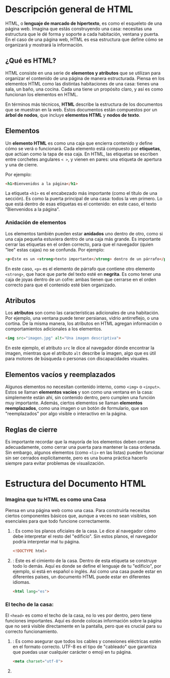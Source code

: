 # Descripción general de HTML

HTML, o **lenguaje de marcado de hipertexto**, es como el esqueleto de una página web. Imagina que estás construyendo una casa: necesitas una estructura que le dé forma y soporte a cada habitación, ventana y puerta. En el caso de una página web, HTML es esa estructura que define cómo se organizará y mostrará la información.

## ¿Qué es HTML?

HTML consiste en una serie de **elementos y atributos** que se utilizan para organizar el contenido de una página de manera estructurada. Piensa en los elementos HTML como las distintas habitaciones de una casa: tienes una sala, un baño, una cocina. Cada una tiene un propósito claro, y así es como funcionan los elementos en HTML.

En términos más técnicos, **HTML** describe la estructura de los documentos que se muestran en la web. Estos documentos están compuestos por un **árbol de nodos**, que incluye **elementos HTML** y **nodos de texto**.

## Elementos

Un **elemento HTML** es como una caja que encierra contenido y define cómo se verá o funcionará. Cada elemento está compuesto por **etiquetas**, que actúan como la tapa de esa caja. En HTML, las etiquetas se escriben entre corchetes angulares `< >`, y vienen en pares: una etiqueta de apertura y una de cierre. 

Por ejemplo:
```html
<h1>Bienvenidos a la página</h1>
```

La etiqueta `<h1>` es el encabezado más importante (como el título de una sección). Es como la puerta principal de una casa: todos la ven primero. Lo que está dentro de esas etiquetas es el contenido: en este caso, el texto "Bienvenidos a la página".

### Anidación de elementos

Los elementos también pueden estar **anidados** uno dentro de otro, como si una caja pequeña estuviera dentro de una caja más grande. Es importante cerrar las etiquetas en el orden correcto, para que el navegador (quien "lee" estas cajas) no se confunda. Por ejemplo:

```html
<p>Este es un <strong>texto importante</strong> dentro de un párrafo</p>
```

En este caso, `<p>` es el elemento de párrafo que contiene otro elemento `<strong>`, que hace que parte del texto esté en **negrita**. Es como tener una caja de joyas dentro de un cofre: ambas tienen que cerrarse en el orden correcto para que el contenido esté bien organizado.

## Atributos

Los **atributos** son como las características adicionales de una habitación. Por ejemplo, una ventana puede tener persianas, vidrio antirreflejo, o una cortina. De la misma manera, los atributos en HTML agregan información o comportamientos adicionales a los elementos.

```html
<img src="imagen.jpg" alt="Una imagen descriptiva">
```

En este ejemplo, el atributo `src` le dice al navegador dónde encontrar la imagen, mientras que el atributo `alt` describe la imagen, algo que es útil para motores de búsqueda o personas con discapacidades visuales.

## Elementos vacíos y reemplazados

Algunos elementos no necesitan contenido interno, como `<img>` o `<input>`. Estos se llaman **elementos vacíos** y son como una ventana en la casa: simplemente están ahí, sin contenido dentro, pero cumplen una función muy importante. Además, ciertos elementos se llaman **elementos reemplazados**, como una imagen o un botón de formulario, que son "reemplazados" por algo visible o interactivo en la página.

## Reglas de cierre

Es importante recordar que la mayoría de los elementos deben cerrarse adecuadamente, como cerrar una puerta para mantener la casa ordenada. Sin embargo, algunos elementos (como `<li>` en las listas) pueden funcionar sin ser cerrados explícitamente, pero es una buena práctica hacerlo siempre para evitar problemas de visualización.

# Estructura del Documento HTML

### Imagina que tu HTML es como una Casa

Piensa en una página web como una casa. Para construirla necesitas ciertos componentes básicos que, aunque a veces no sean visibles, son esenciales para que todo funcione correctamente.

1. **<!DOCTYPE html>**: Es como los planos oficiales de la casa. Le dice al navegador cómo debe interpretar el resto del "edificio". Sin estos planos, el navegador podría interpretar mal tu página.
   
   ```html
   <!DOCTYPE html>
   ```

2. **<html>**: Este es el cimiento de la casa. Dentro de esta etiqueta se construye todo lo demás. Aquí es donde se define el lenguaje de tu "edificio", por ejemplo, si está en español o inglés. Así como una casa puede estar en diferentes países, un documento HTML puede estar en diferentes idiomas.

   ```html
   <html lang="es">
   ```

### El techo de la casa: <head>

El `<head>` es como el techo de la casa, no lo ves por dentro, pero tiene funciones importantes. Aquí es donde colocas información sobre la página que no será visible directamente en la pantalla, pero que es crucial para su correcto funcionamiento.

1. **<meta charset="utf-8">**: Es como asegurar que todos los cables y conexiones eléctricas estén en el formato correcto. UTF-8 es el tipo de "cableado" que garantiza que puedas usar cualquier carácter o emoji en tu página.

   ```html
   <meta charset="utf-8">
   ```

2. **<title>**: Este es el nombre de la casa que aparece en la pestaña del navegador, como el cartel de bienvenida en la entrada.

   ```html
   <title>Mi Sitio Web</title>
   ```

3. **<meta name="viewport" content="width=device-width, initial-scale=1">**: Imagina que tienes una casa que puede cambiar de tamaño dependiendo del visitante (dispositivo). Esta etiqueta asegura que tu casa se ajuste correctamente ya sea que la visite alguien en un celular o en una computadora.

   ```html
   <meta name="viewport" content="width=device-width, initial-scale=1">
   ```

### El cuerpo de la casa: <body>

El `<body>` es todo lo que los visitantes ven cuando entran a tu casa. Aquí es donde se encuentran las paredes, los muebles, y donde las personas interactúan con los elementos visibles de tu sitio web. 

   ```html
   <body>
     <!-- Aquí va el contenido visible de la página -->
   </body>
   ```

### Resumen de la estructura básica:

Hasta ahora, nuestra "casa" HTML básica se ve así:

```html
<!DOCTYPE html>
<html lang="es">
  <head>
    <meta charset="utf-8">
    <title>Mi Sitio Web</title>
    <meta name="viewport" content="width=device-width, initial-scale=1">
  </head>
  <body>
    <!-- Contenido visible aquí -->
  </body>
</html>
```

### Agregando Estilos (CSS): La Pintura de la Casa

El CSS se encarga de la apariencia de la casa. Puedes elegir pintar las paredes de un color, cambiar el estilo de los muebles, o incluso agregar decoraciones. Hay tres maneras principales de agregar CSS:

1. **Usando un archivo externo**: Es como tener un decorador profesional que guarda todas sus herramientas en un solo lugar (un archivo externo).

   ```html
   <link rel="stylesheet" href="estilos.css">
   ```

2. **Estilos dentro del documento**: Si quieres hacer pequeños cambios sin contratar a alguien externo, puedes añadir estilos dentro del mismo archivo HTML.

   ```html
   <style>
     body {
       background-color: lightblue;
     }
   </style>
   ```

# Metadata en HTML: Entendiendo el Poder de las Etiquetas `<meta>`

## Introducción

Imagina que estás organizando un evento grande, como una fiesta. Para que todo salga bien, necesitas información clave sobre los invitados: sus preferencias, alergias, música favorita, etc. **La etiqueta `<meta>`** en HTML funciona de manera similar. Proporciona información importante sobre tu sitio web a los navegadores y motores de búsqueda para mejorar su funcionamiento y apariencia.

## ¿Qué son los Metadatos?

Los **metadatos** son datos sobre los datos. En el contexto de HTML, son información extra que no se muestra directamente en la página, pero que es vital para que los navegadores, motores de búsqueda y redes sociales sepan cómo interpretar y presentar tu contenido. La etiqueta `<meta>` es la que ayuda a definir estos metadatos.

## Tipos de Metaetiquetas Comunes

### 1. **Charset**: El Idioma del Sitio

Pensemos en **`<meta charset="utf-8">`** como un cartel en la puerta de la fiesta que dice en qué idioma se hablará. Si tus invitados no saben esto, podrían llegar y no entender nada. De igual forma, **`utf-8`** es el conjunto de caracteres más usado, lo que garantiza que el texto de tu página se muestre correctamente en la mayoría de los idiomas.

### 2. **Viewport**: Ajustando la Pantalla para Cada Dispositivo

El atributo **`<meta name="viewport" content="width=device-width, initial-scale=1.0">`** es como un acomodador en una fiesta que ajusta el espacio según el número de personas que lleguen. Este meta permite que la página se adapte correctamente al tamaño de la pantalla del dispositivo del usuario, ya sea un teléfono o una computadora. Así, todos tienen espacio para moverse cómodamente.

### 3. **Description**: El Anuncio de la Fiesta

La metaetiqueta **description** es como el texto que colocas en una invitación. En la web, es lo que los motores de búsqueda muestran debajo del título en los resultados. Es un resumen breve y atractivo de tu contenido, ayudando a los usuarios a saber si tu sitio es lo que buscan.

```html
<meta name="description" content="Aprende sobre HTML y etiquetas meta en este artículo fácil de seguir.">
```

### 4. **Robots**: Invitados con Restricciones

Al igual que podrías tener reglas sobre quién puede entrar a tu fiesta, con **`<meta name="robots" content="noindex, nofollow">`** puedes decirle a los motores de búsqueda que **no** indexen tu página ni sigan los enlaces. Esto es útil si tienes páginas que no quieres que aparezcan en los resultados de búsqueda.

### 5. **Theme-color**: Personalizando el Ambiente

Con **`<meta name="theme-color" content="#226DAA">`**, es como elegir la decoración de tu fiesta. Este meta define el color que aparecerá en las barras del navegador y en las apps móviles, dando una sensación de personalización y coherencia en tu branding.

## Metaetiquetas para Redes Sociales

### **Open Graph** y **Twitter Cards**: Compartiendo la Fiesta

Cuando alguien comparte un enlace a tu sitio en redes sociales, quieres que se vea bien, ¿verdad? Aquí es donde entran en juego **Open Graph** y **Twitter Cards**. Son como los flyers que alguien reparte para promocionar tu fiesta, asegurándose de que la imagen, el título y la descripción que se muestran sean atractivos.

```html
<meta property="og:title" content="Gran Fiesta de HTML" />
<meta property="og:description" content="Únete a nosotros para aprender sobre HTML y etiquetas meta." />
<meta property="og:image" content="https://example.com/imagen-fiesta.png" />
```

En Twitter:

```html
<meta name="twitter:title" content="Gran Fiesta de HTML" />
<meta name="twitter:description" content="Aprende HTML de manera divertida y fácil." />
<meta name="twitter:image" content="https://example.com/imagen-twitter.png" />
```

# HTML Semántico: Dando Sentido al Código

## Introducción

Imagina que estás construyendo una casa. Tienes dos opciones para organizarla: puedes usar cajas de cartón sin etiquetas para guardar todas tus cosas, o puedes usar muebles bien definidos, como armarios para ropa, estanterías para libros y cajones para cubiertos. ¿Cuál te parece más fácil de manejar y entender? Seguro que los muebles bien definidos.

Lo mismo sucede con HTML. Podemos usar elementos como `<div>` y `<span>`, que son como esas cajas de cartón sin etiquetas (sin valor semántico), o podemos usar etiquetas como `<header>`, `<nav>`, `<article>`, que son como los muebles específicos (elementos semánticos) que indican qué tipo de contenido albergan.

## ¿Qué es el HTML semántico?

Cuando hablamos de HTML semántico, nos referimos a utilizar las etiquetas HTML adecuadas para describir el propósito o significado del contenido que estamos marcando. Esto no solo ayuda a los desarrolladores a entender mejor la estructura de una página, sino que también hace que los motores de búsqueda, los navegadores y las herramientas de accesibilidad puedan procesar y presentar el contenido de manera más efectiva.

### Ejemplo de código sin semántica:

```html
<div>
  <span>Tres palabras</span>
  <div>
    <a>una palabra</a>
    <a>una palabra</a>
    <a>una palabra</a>
    <a>una palabra</a>
  </div>
</div>
<div>
  <div>
    <div>cinco palabras</div>
  </div>
  <div>
    <div>tres palabras</div>
    <div>cuarenta y seis palabras</div>
    <div>cuarenta y cuatro palabras</div>
  </div>
  <div>
    <div>siete palabras</div>
    <div>sesenta y ocho palabras</div>
    <div>cuarenta y cuatro palabras</div>
  </div>
</div>
<div>
   <span>cinco palabras</span>
</div>
```

En este caso, no podemos entender fácilmente la estructura de la página ni el propósito de cada elemento solo mirando el código.

### Ejemplo de código con semántica:

```html
<header>
  <h1>Tres palabras</h1>
  <nav>
    <a>una palabra</a>
    <a>una palabra</a>
    <a>una palabra</a>
    <a>una palabra</a>
  </nav>
</header>
<main>
  <header>
    <h1>Cinco palabras</h1>
  </header>
  <section>
    <h2>Tres palabras</h2>
    <p>Cuarenta y seis palabras</p>
    <p>Cuarenta y cuatro palabras</p>
  </section>
  <section>
    <h2>Siete palabras</h2>
    <p>Sesenta y ocho palabras</p>
    <p>Cuarenta y cuatro palabras</p>
  </section>
</main>
<footer>
  <p>Cinco palabras</p>
</footer>
```

Este código, por otro lado, nos da un contexto claro. Sabemos que `<header>` contiene el encabezado de la página, `<nav>` es el menú de navegación, `<main>` alberga el contenido principal y `<footer>` es el pie de página. Con solo mirar el código, podemos hacernos una idea de cómo está organizada la información.

## Importancia de la Semántica para la Accesibilidad

El HTML semántico no solo es útil para nosotros, los desarrolladores. También es vital para las personas que utilizan dispositivos de asistencia, como lectores de pantalla. Estos dispositivos dependen de la estructura semántica del HTML para ayudar a las personas con discapacidades visuales a navegar por una página web de manera eficiente.

### El AOM (Modelo de Objetos de Accesibilidad)

Cuando un navegador procesa una página web, no solo crea un DOM (Modelo de Objetos del Documento) que representa la estructura del HTML, sino que también genera un AOM (Modelo de Objetos de Accesibilidad), que es como una versión semántica del DOM.

Este modelo semántico ayuda a los lectores de pantalla a proporcionar información útil al usuario. Si el HTML no tiene elementos semánticos, estos dispositivos no pueden interpretar correctamente la estructura de la página, haciendo que la navegación sea mucho más difícil.

## El Atributo `role`

A veces, puede que necesites agregar significado a un elemento no semántico. En estos casos, puedes usar el atributo `role`. Este atributo describe el papel que tiene un elemento en la página, ayudando a las herramientas de accesibilidad a interpretar mejor el contenido.

Por ejemplo, si tienes un elemento `<div>` que actúa como un botón, puedes agregarle `role="button"` para darle ese significado.

```html
<div role="button">Haz clic aquí</div>
```

Esto indicará al lector de pantalla que el elemento se comporta como un botón, pero no añadirá las funcionalidades nativas de un botón verdadero. Por eso, siempre que sea posible, es mejor usar los elementos semánticos correctos, como `<button>` en lugar de añadir `role="button"` a un `<div>`.

## ¿Por qué es importante el HTML semántico?

Volviendo a nuestra analogía, cuando organizamos nuestra casa usando muebles bien definidos en lugar de cajas sin etiquetar, todo es más fácil de encontrar y usar. Lo mismo sucede con una página web. Al usar HTML semántico, estamos construyendo una estructura lógica que no solo ayuda a los desarrolladores y dispositivos de asistencia, sino que también mejora el SEO (optimización para motores de búsqueda) y hace que el sitio sea más fácil de mantener a largo plazo.

### Recapitulación:

- **Elementos semánticos** como `<header>`, `<main>`, `<article>`, y `<footer>` nos ayudan a organizar el contenido de manera clara.
- **El atributo `role`** es útil cuando no puedes usar un elemento semántico, pero debe usarse con moderación.
- **HTML semántico** mejora la accesibilidad y el SEO de tu página.
  
Organiza tu HTML como organizas tu casa: eligiendo los muebles correctos para cada cosa y asegurándote de que todo esté en su lugar adecuado.

# Encabezados y Secciones

## Introducción

Imagina que estás escribiendo un libro. Cada página tiene que estar organizada para que cualquier persona que lo lea (ya sea humano o máquina) pueda entender fácilmente qué secciones son importantes, dónde están los capítulos y cómo encontrar rápidamente la información. Esto es lo que hacemos cuando organizamos un documento HTML usando encabezados y secciones. ¡Es como darle una estructura clara a tu libro!

## Estructura Semántica

La semántica en HTML es como cuando usas el nombre correcto para las cosas. Por ejemplo, si tienes un perro, lo llamas "perro", no "animal". En HTML, en lugar de usar etiquetas genéricas como `<div>`, que no le dicen mucho al navegador sobre qué es, usamos etiquetas semánticas como `<header>`, `<nav>`, o `<footer>` para explicar qué hace cada parte del documento.

### Ejemplo de Código sin Semántica

```html
<!-- start header -->
<div id="pageHeader">
  <div id="title">Machine Learning Workshop</div>
  <div id="navigation">
    <a href="#reg">Register</a>
    <a href="#about">About</a>
    <a href="#teachers">Instructors</a>
    <a href="#feedback">Testimonials</a>
  </div>
</div>
<!-- end of header -->
```

En este ejemplo, estamos usando `<div>` para todo, lo cual es como llamar "animal" a todo sin especificar si es un perro, un gato o un pájaro. Funciona, pero no es muy claro.

### Mejora Semántica

Podemos hacer que este código sea más entendible y útil para los motores de búsqueda y los lectores de pantalla usando elementos semánticos.

```html
<header>
  <h1>Machine Learning Workshop</h1>
  <nav>
    <a href="#reg">Register</a>
    <a href="#about">About</a>
    <a href="#teachers">Instructors</a>
    <a href="#feedback">Testimonials</a>
  </nav>
</header>
```

Aquí, estamos diciendo claramente que esta parte del documento es un `header` y que dentro tenemos un título (`<h1>`) y un bloque de navegación (`<nav>`). Es como darle un título a cada capítulo de nuestro libro.

## Footer (Pie de Página)

Al igual que el encabezado, el pie de página (`<footer>`) también es una parte importante de la estructura de una página. Es como la sección de agradecimientos o información adicional en un libro.

```html
<footer>
  <p>&copy;2022 Machine Learning Workshop, LLC. All rights reserved.</p>
  <address>Instructors: <a href="/hal.html">Hal</a> and <a href="/eve.html">Eve</a></address>
</footer>
```

Aquí, usamos `<address>` para mostrar la información de contacto, que es como decirle al lector: "Si quieres más información, aquí están los datos de los autores."

## Elementos Semánticos en la Estructura

Cuando construimos una página web, usamos otros elementos semánticos para organizar el contenido, igual que organizamos capítulos en un libro.

### `<main>`

Este es el contenido principal de la página, como el cuerpo principal del libro.

### `<article>`

Cada `<article>` es como un artículo de revista o una entrada de blog. Es un bloque independiente de contenido que puede vivir por sí mismo o dentro de otras secciones.

### `<aside>`

Un `<aside>` es como una nota al margen o una caja de texto destacada en un libro. No es el contenido principal, pero está relacionado de alguna manera.

### `<section>`

Una `<section>` es una parte genérica de una página que agrupa contenido relacionado. Si no sabes qué etiqueta usar, probablemente puedas usar `<section>`.

# Atributos en HTML

## ¿Qué son los atributos?

Piensa en los atributos como las "instrucciones adicionales" que le das a un elemento HTML para que haga algo más específico. Es como cuando escribes una carta y en el sobre añades instrucciones: "Por favor, entregar antes del mediodía". El sobre sería el elemento HTML, y la instrucción extra sería el atributo.

Los atributos en HTML son esos detalles adicionales que ponemos en la **etiqueta de apertura** de un elemento para definir su comportamiento o funcionalidad. Estos atributos están formados por un **nombre** y un **valor** (por ejemplo, `type="text"` en un input).

## Ejemplo básico

```html
<input type="text">
```

Aquí, el `input` es el sobre (elemento) y `type="text"` es la instrucción (atributo) que le estamos dando. Le estamos diciendo al navegador que este `input` debe ser de texto.

## Tipos de atributos

### Atributos Globales

Algunos atributos son como reglas generales que aplican a cualquier elemento HTML, sin importar qué tipo de elemento sea. Un buen ejemplo es el atributo `id`, que sirve para darle un nombre único a un elemento en la página. Es como ponerle un nombre a un personaje en una obra de teatro: nadie más puede llamarse igual, o te confundirías.

```html
<div id="miElementoUnico"></div>
```

Este `div` tiene un `id` único llamado "miElementoUnico". Con este `id`, podemos identificarlo claramente en CSS o JavaScript y aplicarle estilos o comportamiento específicos.

### Atributos Específicos

Hay otros atributos que solo aplican a ciertos elementos. Por ejemplo, el atributo `src` en una etiqueta `img` indica la fuente de la imagen, como la dirección de una imagen en internet. No tendría sentido poner `src` en un `div`, sería como tratar de poner una dirección en un objeto que no es una carta.

```html
<img src="imagen.jpg" alt="Descripción de la imagen">
```

### Atributos Booleanos

Un atributo booleano es como un interruptor de luz: está encendido o apagado, no hay punto medio. Si el atributo está presente, es como decir "está encendido". Si no está, entonces está apagado. Un ejemplo de esto es el atributo `disabled` en un botón.

```html
<button disabled>Botón deshabilitado</button>
```

En este caso, el botón está "apagado" o deshabilitado porque hemos añadido el atributo `disabled`. No es necesario darle un valor, ya que su sola presencia indica que el botón está inhabilitado.

### Atributos Enumerados

Los atributos enumerados son aquellos que tienen un conjunto limitado de valores posibles. Es como si en un menú solo pudieras elegir entre tres opciones: pizza, pasta o ensalada. Un ejemplo es el atributo `contenteditable`, que le dice al navegador si un elemento es editable o no. Tiene solo dos valores: `true` o `false`.

```html
<div contenteditable="true">Este texto se puede editar.</div>
```

Si pones `contenteditable="true"`, el texto dentro del `div` puede ser modificado por el usuario. Si pones `contenteditable="false"`, no podrá hacerlo.

## Uso correcto de los atributos

Es importante seguir las reglas de los atributos, especialmente con las mayúsculas y minúsculas. Algunos atributos como `id` son **sensible a mayúsculas y minúsculas**. Esto significa que un `id="miID"` no es lo mismo que `id="MiID"`. Por otro lado, algunos atributos, como `type` en un `input`, no son sensibles a esto.

```html
<!-- Esto es lo mismo -->
<input type="text">
<input type="TeXt">

<!-- Esto NO es lo mismo -->
<div id="miID"></div>
<div id="MiID"></div>
```

## Atributos en acción con JavaScript

Los atributos también pueden ser manipulados con JavaScript. Si quieres cambiar el estado de un atributo, como desmutear un video, puedes hacerlo con el siguiente código:

```javascript
const myMedia = document.getElementById("mediaFile");
myMedia.removeAttribute("muted"); // Quitar atributo muted
myMedia.setAttribute("muted", ""); // Agregar el atributo muted
```

## Uso del Atributo `class` en HTML

### 🚗 Analogía: "Las Etiquetas de los Autos"
Imagina que cada elemento HTML es como un auto en una gran cochera. Algunos autos necesitan una etiqueta especial que los distinga de otros, tal vez por el color, el modelo, o el tipo de combustible que usan. La **etiqueta** en este caso es el atributo `class`, que le permite a los desarrolladores etiquetar ciertos autos (o elementos HTML) para que después puedan agruparlos y aplicarles mejoras (como un trabajo de pintura o nuevas llantas, que serían los estilos CSS).

En HTML, el atributo `class` actúa como esa etiqueta. Te permite agrupar elementos en categorías y aplicarles un estilo especial o comportamiento, al igual que podrías poner etiquetas en los autos de tu cochera para identificarlos y hacerles cambios más fácilmente.

### 🔍 Explicación Técnica

El atributo `class` en HTML sirve para agrupar elementos y aplicarles estilos mediante **CSS** o comportamientos mediante **JavaScript**. Este atributo toma como valor una lista separada por espacios de nombres de clases (case-sensitive), es decir, sensibles a mayúsculas y minúsculas. 

Un ejemplo básico de su uso sería:

```html
<div class="coche deportivo rojo"></div>
```

Aquí, el `<div>` tiene tres clases: `coche`, `deportivo` y `rojo`. Esto nos permite aplicar estilos o comportamientos a todos los elementos con la clase `coche`, a todos los `deportivo`, o a aquellos con la clase `rojo`.

### 🛠️ Seleccionando Elementos con `class`

Podemos utilizar las clases de dos maneras principales:

1. **CSS**: Para aplicar estilos a todos los elementos que tengan una clase particular.
   ```css
   .rojo {
     background-color: red;
   }
   ```

2. **JavaScript**: Para manipular elementos que compartan la misma clase.
   ```javascript
   const cochesRojos = document.getElementsByClassName('rojo');
   for (let coche of cochesRojos) {
     coche.style.border = '2px solid black';
   }
   ```

### 📚 ¿Siempre es Necesario Usar `class`?

No siempre es necesario agregar una clase a cada elemento. En muchos casos, la estructura semántica del HTML es suficiente para aplicar estilos y comportamientos. Por ejemplo, podríamos seleccionar elementos basados en su posición o tipo sin necesidad de usar `class`:

- **Sin `class`**: Seleccionamos todos los párrafos (`<p>`) o todos los elementos dentro de una lista (`<li>`).
- **Con `class`**: Nos permite ser más específicos, por ejemplo, seleccionar solo los párrafos que pertenecen a una clase especial.

```html
<p class="importante">Este es un párrafo importante.</p>
<p>Este es un párrafo normal.</p>
```

En este caso, podríamos aplicar estilos solo al párrafo con la clase `importante` usando `.importante` en CSS.

# Conceptos básicos de texto en HTML

## Introducción

Imagina que estás construyendo una casa. Los **encabezados** serían como los títulos que le pones a cada sección de tu plano: "Sala de estar", "Cocina", "Baño", etc. Cada título tiene un nivel de importancia, y eso también ocurre en HTML. Con estos **encabezados**, le damos estructura al contenido de una página web.

HTML es el lenguaje de marcado que usamos para construir la estructura de una página web, como si fuera el plano de una casa. Permite a los navegadores entender cómo organizar el contenido. En esta sección, te voy a guiar por los conceptos básicos de texto y cómo marcarlos en HTML.

---

## Encabezados en HTML

En HTML, existen seis niveles de encabezados, representados por las etiquetas `<h1>` a `<h6>`. Son como los títulos y subtítulos de un documento, donde `<h1>` es el título más importante (equivalente a "Sala de estar" en el plano de la casa), y `<h6>` es el menos importante.

```html
<h1>Este es un Encabezado Nivel 1</h1>
<h2>Este es un Encabezado Nivel 2</h2>
<h3>Este es un Encabezado Nivel 3</h3>
```

### Analogía: La estructura de un libro
Piensa en un libro: 
- El título principal del libro es el **h1**.
- Los capítulos son **h2**.
- Las secciones dentro de los capítulos son **h3**, y así sucesivamente.

Estos encabezados no solo organizan el contenido visualmente, sino que también permiten a los usuarios de lectores de pantalla navegar fácilmente por una página. Los lectores de pantalla permiten saltar entre encabezados con la tecla "h", lo que hace que sea crucial que el contenido esté bien estructurado.

---

## Párrafos en HTML

Cuando tienes varios párrafos en un libro, cada uno está claramente separado por un espacio. En HTML, esto se hace con la etiqueta `<p>`, que representa un párrafo.

```html
<p>Este es un párrafo de ejemplo en HTML.</p>
```

Es importante cerrar correctamente las etiquetas para que el contenido se muestre como esperas. Aunque en algunos casos la etiqueta de cierre puede ser opcional, siempre es mejor ser claro y cerrar todas las etiquetas.

### Analogía: Un bloque de texto
Los párrafos en HTML son como bloques de texto dentro de un artículo. Separan ideas y hacen que el contenido sea más fácil de leer.

---

## Citas y referencias

Para citar texto de otra fuente o para agregar énfasis en una frase, HTML tiene dos etiquetas clave: `<blockquote>` y `<q>`. 
- La etiqueta `<blockquote>` es para citas más largas, que normalmente se muestran en un bloque separado del resto del texto.
- La etiqueta `<q>` es para citas cortas, que se integran en el flujo del texto.

```html
<blockquote cite="https://ejemplo.com">
    Este es un bloque de cita de una fuente externa.
</blockquote>

<p>Como dijo alguien famoso: <q>El conocimiento es poder.</q></p>
```

### Analogía: Un recuadro de cita en un artículo
Imagina que estás leyendo una revista, y ves una cita de un experto en un cuadro destacado. Ese cuadro sería un `<blockquote>`. Las citas cortas dentro del texto serían como las frases entrecomilladas, representadas por `<q>`.

---

## Entidades HTML

En HTML, algunos caracteres tienen un significado especial, como `<`, `>`, `&`, y `"`.

Para que estos caracteres se muestren en pantalla y no se interpreten como código, usamos **entidades HTML**. Por ejemplo:
- `<` se escribe como `&lt;`
- `>` se escribe como `&gt;`
- `&` se escribe como `&amp;`

```html
<p>Para mostrar un menor que: &lt; </p>
```

### Analogía: Instrucciones en una receta
Imagina que en una receta te dicen que "no uses este ingrediente". Si lo pones, no vas a obtener el resultado esperado. Lo mismo ocurre con estos caracteres en HTML. Si los usas sin escapar, el navegador podría malinterpretarlos.

# Vínculos en HTML: Analogías y Conceptos

## Introducción

En el mundo de la web, los vínculos son como los caminos en un mapa que conectan diferentes lugares. Imagina que estás explorando una ciudad desconocida y cada vez que quieres ir a una nueva atracción, sigues un camino que te lleva allí. En HTML, los vínculos hacen algo similar, pero en lugar de conectar lugares físicos, conectan documentos y recursos en la web.

## La Etiqueta `<a>`

La etiqueta `<a>` en HTML es como un señalizador en la ciudad. Es el que te dice adónde ir cuando haces clic en él. Por ejemplo, si ves un cartel que dice "Museo de Historia", es como hacer clic en un vínculo que te lleva a la página de ese museo.

### El Atributo `href`

El atributo `href` es el "mapa" que indica la dirección a la que el vínculo te llevará. Sin `href`, el vínculo sería como un cartel sin dirección, simplemente una pieza decorativa sin funcionalidad. 

**Ejemplos de vínculos:**

- `<a href="https://machinelearningworkshop.com">Machine Learning Workshop</a>`  
  Este es un vínculo con una dirección completa, como una dirección postal exacta que te lleva al sitio web del taller de aprendizaje automático.

- `<a href="#teachers">Our teachers</a>`  
  Este vínculo te lleva a una parte específica de la misma página, como si fuera una señal en un edificio grande que te guía a un departamento particular.

- `<a href="mailto:hal9000@machinelearningworkshop.com">Email Hal</a>`  
  Este vínculo abre tu cliente de correo electrónico para enviar un mensaje a Hal, como si tuvieras un teléfono en el cartel que te permite llamar directamente.

- `<a href="tel:8005551212">Call Hal</a>`  
  Similar al anterior, pero para hacer una llamada telefónica en lugar de enviar un correo.

## URL Absolutas vs. Relativas

- **URL Absoluta:** Es como una dirección completa que incluye el nombre de la calle y la ciudad. Ejemplo: `https://machinelearningworkshop.com`. Puedes ir a cualquier lugar del mundo con esta dirección.

- **URL Relativa:** Es como una dirección dentro de una misma ciudad. No necesitas la dirección completa, solo la ruta desde tu ubicación actual. Ejemplo: `<a href="../attributes/">Attributes</a>`. Esto te lleva a una página en el mismo sitio web, pero en una ubicación diferente.

## Vínculos Internos y Externos

- **Vínculo Interno:** Te lleva a una parte diferente del mismo documento o sitio web, como si te movieras dentro del mismo edificio. Ejemplo: `<a href="#top">Go to top.</a>`

- **Vínculo Externo:** Te lleva a un sitio web completamente diferente, como salir del edificio y caminar a otro. Ejemplo: `<a href="https://machinelearningworkshop.com">Machine Learning Workshop</a>`

## Atributo `download`

Cuando un vínculo apunta a un archivo descargable, el atributo `download` sugiere un nombre de archivo para guardarlo, como poner una etiqueta en una caja de entrega para que sepas qué hay dentro. Ejemplo:

```html
<a href="blob:https://example.com/file" download="example-file.svg">Download SVG</a>
```

## Atributo `target`

El atributo `target` indica dónde se abrirá el vínculo. Es como elegir si quieres abrir una puerta en la misma habitación (pestaña actual) o en una sala nueva (nueva pestaña). 

- **`_self`:** Abre el vínculo en la misma ventana o pestaña.
- **`_blank`:** Abre el vínculo en una nueva ventana o pestaña.
- **`_parent`:** Abre el vínculo en el marco superior si está anidado en un iframe.
- **`_top`:** Abre el vínculo en el marco superior más alto.

Ejemplo:

```html
<a href="registration.html" target="_blank">Register Now</a>
```

Esto abrirá la página en una nueva pestaña.

## Atributo `rel`

El atributo `rel` define la relación entre el documento actual y el recurso del vínculo. Es como colocar una etiqueta en una caja para describir su contenido. 

- **`nofollow`:** Indica que los motores de búsqueda no deben seguir este vínculo.
- **`external`:** Indica que el vínculo lleva a un sitio web externo.
- **`help`:** Sugiere que el vínculo ofrece ayuda.

Ejemplo:

```html
<a href="https://external-site.com" rel="external">Visit External Site</a>
```

## Seguimiento de Clics

El atributo `ping` permite rastrear los clics en un vínculo. Es como tener una cámara en la entrada de un edificio que te notifica cada vez que alguien entra. 

```html
<a href="https://example.com" ping="https://tracking-site.com/ping">Track Me</a>
```

## Sugerencias sobre la Experiencia del Usuario

- **Información Claramente Visibles:** Los vínculos deben ser fáciles de identificar. No uses solo color para diferenciar los vínculos; considera subrayar o cambiar el estilo.
- **Descripciones Claras:** El texto del vínculo debe indicar claramente adónde lleva el vínculo. Evita textos genéricos como "haz clic aquí".
- **No Anidar Elementos Interactivos:** No pongas botones dentro de vínculos o viceversa. Esto puede causar problemas en la navegación.

## Vínculos y JavaScript

Puedes usar JavaScript para manipular vínculos, como cambiar su destino o el protocolo que usan. Es como cambiar la dirección en una señal de tráfico mientras estás en la carretera.

```javascript
let a = document.links[0];
a.href = 'newpage.html'; // Cambia la URL del vínculo
a.protocol = 'ftp'; // Cambia solo el protocolo
```

# Listas en HTML

## Listas

Las listas son como las cajas de herramientas en las que organizas diferentes elementos. Imagina que tienes una caja de herramientas que quieres mantener ordenada. Puedes clasificar tus herramientas en diferentes compartimentos. De la misma manera, en HTML, usamos listas para organizar y presentar información de manera estructurada. Aquí exploraremos cómo crear y manejar listas en HTML usando analogías para hacerlo más claro.

### Listas sin Ordenar (`<ul>`)

Piensa en una lista sin ordenar (`<ul>`) como una caja de herramientas donde no necesitas seguir un orden específico para colocar tus herramientas. Solo necesitas asegurarte de que todas las herramientas estén en su lugar. Las listas sin ordenar se usan cuando el orden de los elementos no importa. Por ejemplo, si estás enumerando los tipos de herramientas que tienes, como martillos, destornilladores y llaves, el orden en que los mencionas no afecta.

En HTML, una lista sin ordenar se define así:

```html
<ul>
  <li>Martillo</li>
  <li>Destornillador</li>
  <li>Llave</li>
</ul>
```

Cada elemento de la lista está precedido por una viñeta por defecto, que actúa como una pequeña marca para cada herramienta.

### Listas Ordenadas (`<ol>`)

Ahora, si tu caja de herramientas tiene compartimentos numerados, como los que podrías tener en un organizador de herramientas, estás trabajando con una lista ordenada (`<ol>`). Aquí, el orden sí importa. Por ejemplo, si estás enumerando los pasos para ensamblar un mueble, el orden en que sigues las instrucciones es crucial.

En HTML, una lista ordenada se define así:

```html
<ol>
  <li>Desembalar las piezas</li>
  <li>Armar las partes del mueble</li>
  <li>Colocar el mueble en su lugar</li>
</ol>
```

Las listas ordenadas usan números o letras para mostrar el orden de los elementos. Puedes controlar el tipo de numeración mediante CSS o el atributo `type`.

### Listas de Descripciones (`<dl>`)

Imagina que tienes un catálogo de productos, donde cada producto tiene una descripción detallada. Una lista de descripciones (`<dl>`) funciona como este catálogo. Cada producto (término) tiene una descripción asociada.

En HTML, una lista de descripciones se define así:

```html
<dl>
  <dt>Martillo</dt>
  <dd>Herramienta para clavar clavos.</dd>
  
  <dt>Destornillador</dt>
  <dd>Herramienta para atornillar tornillos.</dd>
</dl>
```

Aquí, `<dt>` es el término (por ejemplo, el nombre del producto), y `<dd>` es la descripción de ese término.

### Anidación de Listas

Las listas también pueden estar anidadas, como una caja de herramientas dentro de una caja de herramientas más grande. Esto es útil para mostrar jerarquías o subcategorías. Por ejemplo, en un manual de instrucciones, podrías tener una lista de tareas principales y dentro de cada tarea, una lista de pasos específicos:

```html
<ol>
  <li>Preparar los ingredientes
    <ul>
      <li>Reunir todos los ingredientes</li>
      <li>Medir las cantidades necesarias</li>
    </ul>
  </li>
  <li>Cocinar el plato</li>
</ol>
```

En este caso, la lista de pasos está anidada dentro de la tarea principal.

### Atributos de Listas

- **`type`**: En listas ordenadas, puedes cambiar el tipo de numeración (números, letras, números romanos).
- **`reversed`**: Este atributo invierte el orden de los números en una lista ordenada.
- **`start`**: Establece el número de inicio en una lista ordenada.

Por ejemplo, si quieres que una lista ordenada comience en el número 5 y se muestre en números romanos, podrías hacer lo siguiente:

```html
<ol type="I" start="5">
  <li>Primer paso</li>
  <li>Segundo paso</li>
</ol>
```

### Elementos de Lista (`<li>`)

Cada elemento en una lista, ya sea ordenada o sin ordenar, se define usando el elemento `<li>`. Es como cada compartimento en tu caja de herramientas que tiene un propósito específico.

```html
<ul>
  <li>Martillo</li>
  <li>Destornillador</li>
</ul>
```

Los elementos de lista se pueden cerrar implícitamente cuando se encuentra el siguiente `<li>` o la etiqueta de cierre de lista (`</ul>`, `</ol>`), pero es una buena práctica cerrarlos explícitamente para mantener el código limpio.

### Listas y Accesibilidad

Cuando usas listas, asegúrate de que sean accesibles. Por ejemplo, si usas CSS para cambiar el estilo de la lista y eliminar las viñetas, considera usar `role="list"` para asegurar que los lectores de pantalla reconozcan la lista como tal.

```html
<ul role="list">
  <li>Elemento 1</li>
  <li>Elemento 2</li>
</ul>
```

Este atributo asegura que la semántica de la lista se mantenga incluso si el estilo visual se cambia.

# Navegación en Sitios Web: Un Viaje Guiado

En la web, la navegación es como un mapa que ayuda a los usuarios a encontrar su camino. En esta sección, exploraremos los diferentes tipos de navegación que pueden facilitar la experiencia del usuario en un sitio web.

## ¿Qué es la Navegación?

Imagina que estás en una gran librería. Para encontrar un libro específico, usas diferentes herramientas:

1. **Carteles de Pasillo**: Te dicen en qué sección están los libros sobre ciencia ficción, cocina, etc. Esto es como la **navegación global**, que te ayuda a encontrar las secciones principales de un sitio web.
2. **Ruta de Tablones**: Muestra cómo llegar desde la entrada de la librería hasta el libro que quieres. Esto es como la **ruta de navegación**, que muestra cómo llegaste a la página actual.
3. **Mapa de la Librería**: Te da una visión general de todas las secciones y te permite encontrar rápidamente el área que te interesa. Esto es como un **mapa del sitio**, que ofrece una visión general de todo el sitio web.

### Navegación Global

La navegación global es como los carteles de pasillo en la librería. Es una lista de enlaces que te llevan a las principales secciones de tu sitio web, como "Inicio", "Sobre Nosotros", "Servicios", etc. Esta navegación suele estar visible en todas las páginas y puede aparecer en diferentes formatos, como barras de navegación, menús desplegables, o menús flotantes, dependiendo del tamaño de la pantalla del usuario.

**Ejemplo en Código**:

```html
<nav aria-label="Global Navigation">
  <ul>
    <li><a href="/">Inicio</a></li>
    <li><a href="/about">Sobre Nosotros</a></li>
    <li><a href="/services">Servicios</a></li>
    <li><a href="/contact">Contacto</a></li>
  </ul>
</nav>
```

### Ruta de Navegación

La ruta de navegación es como el tablón de anuncios que te muestra el camino desde la entrada hasta el libro en particular. En la web, esto muestra la jerarquía de páginas desde la página de inicio hasta la página actual.

**Ejemplo en Código**:

```html
<nav aria-label="Breadcrumbs">
  <ul>
    <li><a href="/">Inicio</a></li>
    <li><a href="/category">Categoría</a></li>
    <li><a href="/category/item">Elemento</a></li>
    <li aria-current="page">Página Actual</li>
  </ul>
</nav>
```

### Mapa del Sitio

Un mapa del sitio es como un plano de la librería que muestra todas las secciones y estantes. En la web, esto es una página que enlaza a todas las secciones importantes del sitio, proporcionando una vista general para que los usuarios encuentren lo que buscan rápidamente.

**Ejemplo en Código**:

```html
<nav aria-label="Site Map">
  <ul>
    <li><a href="/">Inicio</a></li>
    <li><a href="/about">Sobre Nosotros</a></li>
    <li><a href="/services">Servicios</a></li>
    <li><a href="/contact">Contacto</a></li>
  </ul>
</nav>
```

### Navegación Local

La navegación local es como los indicadores en cada pasillo de la librería que te ayudan a encontrar el libro específico que buscas en esa sección. En la web, esto se refiere a los enlaces que llevan a las subsecciones dentro de una página o área específica del sitio.

**Ejemplo en Código**:

```html
<nav aria-label="Local Navigation">
  <ul>
    <li><a href="#section1">Sección 1</a></li>
    <li><a href="#section2">Sección 2</a></li>
    <li><a href="#section3">Sección 3</a></li>
  </ul>
</nav>
```

### Índice de Página

El índice de una página es como el índice de un libro que te permite ver las secciones y temas cubiertos en el documento. En la web, esto puede ser una lista de enlaces a diferentes partes del contenido de la página actual, que se puede mostrar o ocultar según el tamaño de la pantalla.

**Ejemplo en Código**:

```html
<nav aria-label="Table of Contents">
  <ul>
    <li><a href="#section1">Introducción</a></li>
    <li><a href="#section2">Contenido Principal</a></li>
    <li><a href="#section3">Conclusión</a></li>
  </ul>
</nav>
```

## Accesibilidad y Usabilidad

Para mejorar la accesibilidad, asegúrate de que los usuarios puedan saltar fácilmente a la parte principal del contenido. Esto se hace usando un enlace como "Ir al contenido" al principio de la página.

**Ejemplo en Código**:

```html
<a href="#main" class="skip-link">Skip to main content</a>
<main id="main">
  <!-- Contenido principal aquí -->
</main>
```

La usabilidad es clave. Asegúrate de que la navegación sea intuitiva y que los usuarios puedan encontrar lo que buscan sin confusión. La navegación debe ser coherente y predecible en todo el sitio.

# Tablas en HTML: Una Guía Paso a Paso

Las tablas en HTML se utilizan para mostrar datos organizados en filas y columnas, de manera similar a cómo se muestran las filas de asientos en un cine. Sin embargo, es importante usarlas correctamente para asegurarse de que la información sea accesible y clara para todos. En esta guía, vamos a desglosar cómo funcionan las tablas en HTML, utilizando analogías simples para entender mejor cada concepto técnico.

## ¿Qué es una tabla HTML?

Imagina una tabla como una hoja de papel con una cuadrícula dibujada. Cada casilla en la cuadrícula puede contener información específica. En HTML, usamos la etiqueta `<table>` para crear esta cuadrícula de datos.

**Analogía:** Piensa en `<table>` como un "cuaderno de registro" donde cada página tiene una cuadrícula para registrar información de manera ordenada.

### Elementos de la tabla

1. **`<table>`**: Es como la portada de tu cuaderno de registro. Une todos los elementos de la tabla.

2. **`<caption>`**: Este es el título de la tabla, como el encabezado de una página en tu cuaderno que dice de qué se trata. Debe ser el primer elemento dentro de `<table>` para que todos entiendan de inmediato el propósito de la tabla.

3. **`<thead>`**: Representa el encabezado de la tabla. Es como los títulos de las columnas en una hoja de cálculo.

4. **`<tbody>`**: Aquí van los datos principales de la tabla, como el contenido de las filas en tu hoja de cálculo.

5. **`<tfoot>`**: Se usa para el pie de la tabla, que puede contener resúmenes o totales, como los totales de una columna en tu hoja de cálculo.

   **Analogía:** Imagina que `<thead>` es la primera fila de tu cuaderno de registro con los nombres de las categorías, `<tbody>` es el resto de las filas donde escribes los datos, y `<tfoot>` es una sección al final para resúmenes.

### Filas y Celdas

- **`<tr>`**: Es una fila en la tabla, como una línea en una hoja de cálculo.
- **`<th>`**: Es una celda de encabezado, que está en negrita y centrada por defecto. Es como el título de una columna en tu hoja de cálculo.
- **`<td>`**: Es una celda de datos que contiene la información real, como los valores en una hoja de cálculo.

   **Analogía:** Piensa en `<tr>` como una fila de datos en tu hoja de cálculo. `<th>` es como el encabezado de esa fila, y `<td>` es donde pones los datos.

### Combinando Celdas

Puedes combinar celdas para que ocupen más espacio usando:

- **colspan**: Combina celdas en una fila. Es como unir dos columnas en tu hoja de cálculo para hacer una celda más ancha.
- **rowspan**: Combina celdas en varias filas. Es como unir dos filas en tu hoja de cálculo para hacer una celda más alta.

**Analogía:** Imagina que en tu hoja de cálculo necesitas una celda que abarque varias columnas o filas. Usas `colspan` o `rowspan` para combinar esas celdas, igual que en una tabla HTML.

### Agrupando Columnas

- **<colgroup>** y **<col>**: Permiten agrupar columnas y aplicar estilos a ellas. Es como usar un marcador en tu hoja de cálculo para cambiar el color de varias columnas a la vez.

**Analogía:** Si necesitas aplicar un color a varias columnas en tu hoja de cálculo, usarías una función para seleccionar todas ellas. En HTML, usas `<colgroup>` y `<col>` para hacer lo mismo.

### Estilizando Tablas

Las tablas no son responsivas por defecto. Para hacerlas adaptables a diferentes tamaños de pantalla, es necesario usar CSS:

- **border-collapse** y **border-spacing**: Controlan el espacio entre las celdas y los bordes de la tabla. 

**Analogía:** Si en tu hoja de cálculo quieres ajustar el espacio entre las celdas, usas herramientas de formato. En HTML, usas CSS para hacer lo mismo.

### Accesibilidad

Es crucial que las tablas sean accesibles para todos, incluidos los usuarios con discapacidades. Usa atributos ARIA y asegura que los encabezados y celdas estén bien definidos.

**Analogía:** Si necesitas que tu cuaderno de registro sea accesible para todos, asegúrate de etiquetar claramente las secciones y usar colores que sean visibles para todos. En HTML, haces esto con atributos ARIA y una estructura clara.

### No Usar Tablas para Diseño

No uses tablas para organizar contenido no tabular, como imágenes o diseño de página. Para eso, usa listas o CSS Grid.

**Analogía:** No uses una hoja de cálculo para diseñar una presentación de diapositivas. Usa una herramienta de presentación para eso. En HTML, usa listas y CSS para diseño en lugar de tablas.

## Ejemplo Completo

Aquí tienes un ejemplo de cómo se ve una tabla HTML bien estructurada:

```html
<table>
  <caption>MLW Students</caption>
  <thead>
    <tr>
      <th>Año</th>
      <th>Estudiante</th>
    </tr>
  </thead>
  <tbody>
    <tr>
      <th scope="row">1956</th>
      <td>Lou Minious</td>
    </tr>
    <!-- Más filas aquí -->
  </tbody>
  <tfoot>
    <tr>
      <td colspan="2">Total de estudiantes: 1</td>
    </tr>
  </tfoot>
</table>
```

# Formularios

## ¿Qué es un formulario?

Los formularios son una parte esencial de casi todos los sitios y aplicaciones web. Imagina que un formulario es como una hoja de papel donde los usuarios pueden escribir información que luego se envía a algún lugar, como una carta que llevas al buzón. En el mundo web, esta "hoja de papel" es representada por el elemento `<form>` en HTML.

### El Elemento `<form>`

El `<form>` es el contenedor de todos los controles interactivos que permiten a los usuarios ingresar y enviar datos. Es como una caja de herramientas donde guardas todos los utensilios que necesitas para completar una tarea. Dentro del `<form>`, colocas todos los elementos que forman el formulario, como los campos de texto, botones y listas desplegables.

```html
<form action="/enviar-datos" method="POST">
  <!-- Aquí van los controles del formulario -->
</form>
```

## Enviar Formularios

Cuando un usuario termina de llenar un formulario, lo envía mediante un botón. Puedes usar dos tipos principales de botones para enviar datos:

```html
<input type="submit" value="Enviar Formulario">
<button type="submit">Enviar Formulario</button>
```

El atributo `action` del `<form>` define la URL a la que se envían los datos, mientras que `method` especifica el protocolo HTTP que se utiliza, como `GET` o `POST`. 

### `action` y `method`

- **`action`**: Es la dirección a donde van los datos del formulario. Si no se especifica, los datos se envían a la misma página.
- **`method`**: Define cómo se envían los datos. `GET` añade los datos a la URL, mientras que `POST` los envía en el cuerpo de la solicitud. Usa `POST` para datos sensibles como contraseñas.

## Botones de Envío y Tipos de Entrada

Los botones de envío y los tipos de entrada son como los controles en un juego. Cada uno tiene una función específica:

```html
<input type="submit" value="Enviar">
<button type="submit">Enviar</button>
```

- **`<input type="submit">`**: Muestra un botón con la etiqueta definida en el atributo `value`.
- **`<button type="submit">`**: Muestra un botón con la etiqueta que esté entre las etiquetas de apertura y cierre.

## Atributos Importantes

- **`name`**: Define el nombre de cada campo del formulario. Es como el título de una columna en una hoja de cálculo; ayuda a identificar qué datos se están enviando.
- **`value`**: Es el contenido o la selección del campo, como el texto en una celda de una hoja de cálculo.

## Casillas de Verificación y Botones de Selección

### Casillas de Verificación

Las casillas de verificación permiten seleccionar múltiples opciones, similar a marcar varias casillas en una lista de tareas. Solo se envían las casillas marcadas.

```html
<input type="checkbox" name="intereses" value="deportes"> Deportes
<input type="checkbox" name="intereses" value="lectura"> Lectura
```

### Botones de Selección

Los botones de selección permiten elegir solo una opción de un grupo, como seleccionar una sola respuesta en una encuesta. Todos los botones en un grupo deben tener el mismo `name` para que se comporten como un solo conjunto.

```html
<input type="radio" name="genero" value="masculino"> Masculino
<input type="radio" name="genero" value="femenino"> Femenino
```

## Etiquetas y Grupos de Controles

Las etiquetas son como los nombres en un formulario. Ayudan a los usuarios a entender qué información se requiere. Utiliza `<label>` para etiquetar controles individuales y `<legend>` con `<fieldset>` para agrupar controles relacionados.

### Ejemplo de Etiquetas

```html
<label for="nombre">Tu nombre:</label>
<input type="text" id="nombre" name="nombre">
```

### Ejemplo de Grupo de Controles

```html
<fieldset>
  <legend>Información de Contacto</legend>
  <label for="email">Correo Electrónico:</label>
  <input type="email" id="email" name="email">
</fieldset>
```

## Tipos de Entrada y Teclados Dinámicos

Los tipos de entrada determinan qué teclado aparece en dispositivos móviles. Por ejemplo, un campo de entrada de tipo `tel` muestra un teclado numérico, mientras que `email` muestra un teclado con `@`.

```html
<input type="tel" name="telefono">
<input type="email" name="correo">
```

## Cómo Acceder al Micrófono y a la Cámara

Para subir archivos, usar el tipo de entrada `file` permite a los usuarios seleccionar archivos desde su dispositivo.

```html
<input type="file" name="archivo">
```

## Validación Integrada en Formularios HTML

En la web, los formularios son como los exámenes en los que nos aseguramos de que la información que ingresamos es correcta antes de enviarla. Sin necesidad de JavaScript, HTML puede ayudar a evitar que se envíen formularios con datos inválidos. Imagina que estás armando un formulario para inscripciones y necesitas asegurarte de que cada campo se complete correctamente. Aquí es donde entra la validación integrada.

### Selectores CSS y Atributos HTML

#### Analogía del Semáforo

Piensa en los selectores CSS como un semáforo para los controles de formularios. Cada tipo de luz (roja, amarilla, verde) representa un estado del formulario:
- **:required** y **:optional** son como las luces de advertencia. Te indican si un campo es obligatorio o no.
- **:default** es como una luz verde fija. Muestra si un campo tiene un valor predeterminado.
- **:enabled** y **:disabled** son los indicadores de tráfico que te dicen si un campo es interactivo o no.
- **:read-write** y **:read-only** son como la señal de "se puede escribir" o "solo lectura".

#### Ejemplos de CSS

Aquí tienes un ejemplo para deshabilitar el botón de envío si el formulario no es válido:

```css
form:invalid [type="submit"] {
  opacity: 50%;
  pointer-events: none;
}
```

Este código puede parecer intuitivo, pero en realidad, deshabilitar el botón de envío de esta manera puede confundir a los usuarios. Es mejor proporcionar mensajes de error claros en lugar de simplemente deshabilitar el botón.

### Validación del Formulario

#### Analogía del Inspector de Seguridad

La validación integrada funciona como un inspector de seguridad que revisa cada campo del formulario antes de enviarlo:
- **:valid** y **:invalid** son como los permisos de seguridad. Si todo está en orden, el campo es verde; si no, es rojo.
- **:in-range** y **:out-of-range** revisan si los valores numéricos están dentro del rango permitido, como un medidor de temperatura que asegura que el termostato esté en un rango seguro.

#### Mensajes de Error

Si un campo es obligatorio y está vacío, el navegador mostrará un mensaje de error diciendo que el campo es necesario. Si un valor numérico está fuera del rango permitido, aparecerá un mensaje de error relacionado con ese problema.

### Atributos de Validación

#### Analogía del Libro de Reglas

Cada atributo HTML para validación actúa como una regla en un libro de instrucciones:
- **required**: El campo es obligatorio. Si no se completa, el formulario no se envía.
- **minlength** y **maxlength**: Establecen el número mínimo y máximo de caracteres permitidos. Imagínalos como las páginas mínimas y máximas de un libro.
- **pattern**: Define un patrón que el valor debe seguir. Piensa en ello como las reglas para escribir una contraseña segura.

#### Ejemplo de Código HTML

Aquí tienes un formulario de ejemplo con validación integrada:

```html
<dialog open>
  <form method="post" action="thankyou.php">
    <label for="name">Nombre:</label>
    <input type="text" id="name" name="name" required>
    
    <label for="email">Correo electrónico:</label>
    <input type="email" id="email" name="email" required>
    
    <label for="age">Edad:</label>
    <input type="number" id="age" name="age" min="1" max="100" step="1" required>
    
    <button type="submit">Enviar</button>
    <button type="button" formmethod="dialog" formnovalidate aria-label="close">Cerrar</button>
  </form>
</dialog>
```

En este formulario, el primer botón cierra el diálogo sin enviar datos, mientras que el segundo botón envía los datos del formulario si todo es válido.

### Consideraciones Adicionales

#### Analogía del Asesor de Formulario

Al diseñar formularios, imagina que estás actuando como un asesor que ayuda a los usuarios a completar el formulario correctamente. Asegúrate de:
- Incluir instrucciones claras y útiles.
- Proporcionar retroalimentación precisa sobre errores.
- Considerar las diferentes formas en que los usuarios pueden ingresar datos.

Recuerda, HTML puede hacer mucho por sí solo en términos de validación y accesibilidad. Utilizar JavaScript para personalizar mensajes de error o agregar funcionalidades adicionales puede mejorar aún más la experiencia del usuario.

# Imágenes en HTML: Una Guía Sencilla

## Objetivo

Este módulo es una descripción general de alto nivel sobre cómo manejar imágenes en HTML, con el objetivo de hacer estos conceptos más comprensibles mediante analogías y explicaciones técnicas. Si quieres profundizar en el tema, visita el curso [Aprende a usar imágenes](#).

## Imágenes Decorativas vs. Imágenes de Contenido

Imagina que estás decorando una habitación. Los **gradientes de fondo** en botones o las **imágenes de fondo** en una sección de tu habitación son como los adornos en las paredes: son decorativos y deben aplicarse con **CSS** (como colgar un cuadro en la pared). Pero cuando una **imagen** es parte fundamental de la decoración o del contenido, como una foto en un álbum, debe ser parte del **HTML** (como colocar una foto en un marco sobre la mesa).

## Usando la Etiqueta `<img>`

El método principal para incluir imágenes en HTML es usando la etiqueta `<img>`, que es como poner una foto en tu álbum. 

```html
<img src="images/eve.png" alt="Eve">
```

Aquí, `src` es la ruta donde está guardada la imagen (como la dirección de tu casa donde se encuentra la foto), y `alt` es una breve descripción de la imagen (como la nota que pones al pie de la foto para que sepas quién está en ella).

## Imágenes Responsivas

Supongamos que tienes un marco de fotos que puede cambiar de tamaño según el lugar donde lo pongas. De manera similar, en HTML, puedes usar el atributo `srcset` para proporcionar diferentes versiones de una imagen según la resolución de la pantalla y el tamaño del viewport.

```html
<img src="images/eve.png" alt="Eve"
  srcset="images/eve.png 400w, images/eve-xl.jpg 800w"
  sizes="(max-width: 800px) 400px, 800px" />
```

Aquí, `srcset` es como tener diferentes tamaños de fotos para diferentes marcos, y `sizes` es como decidir qué tamaño de foto va en qué marco según el tamaño de la pared.

## Usando `<picture>` para Más Opciones

El elemento `<picture>` es como tener un álbum de fotos con varias páginas. Puedes ofrecer varias versiones de la misma imagen para diferentes escenarios.

```html
<picture>
  <source src="images/eve.png" media="(max-width: 800px)" />
  <source src="images/eve-xl.jpg" />
  <img src="images/eve.png" alt="Eve" />
</picture>
```

En este caso, `<source>` es como las diferentes páginas del álbum que ofrecen diferentes fotos dependiendo del contexto (tamaño de pantalla, formato, etc.).

## Carga Diferida

Imagina que tienes un montón de fotos y solo quieres ver las que están frente a ti. La carga diferida (`loading="lazy"`) permite que las imágenes se carguen solo cuando están a punto de aparecer en la vista, como mirar un álbum de fotos solo cuando pasas la página.

```html
<img src="switch.svg" alt="light switch" loading="lazy" />
```

Esto ayuda a mejorar el rendimiento de la página, especialmente en dispositivos móviles con conexiones lentas.

## Relación de Aspecto

Es como si quisieras reservar espacio para una foto en un álbum. Los atributos `height` y `width` en `<img>` ayudan a reservar el espacio correcto para la imagen, evitando que la página "salte" mientras se carga la imagen.

```html
<img src="switch.svg" alt="light switch" role="img" width="70" height="112" />
```

Esto asegura que el diseño de la página se mantenga estable mientras la imagen se carga.

## Descripción de Imágenes Alt

Cuando escribas el texto alternativo (`alt`) para una imagen, piensa en qué información es útil para alguien que no puede ver la imagen. Por ejemplo, en lugar de decir "Esta es una imagen de un perro con un sombrero rojo", simplemente di "Perro con sombrero rojo" si eso es lo que importa en el contexto.

```html
<img src="switch.svg" alt="light switch" role="img" />
```

Para íconos y gráficos, el texto alternativo debe describir la función del ícono en lugar de su apariencia.

## Otras Características

Las imágenes en HTML también pueden usar atributos adicionales como `crossorigin`, `decoding`, y `referrerpolicy` para mejorar la compatibilidad y seguridad. Además, el atributo `ismap` se usa en imágenes de mapas para enviar coordenadas del clic.

# Audio y Video en HTML: Una Guía con Analogías

## Introducción

Como aprendiste en el módulo de imágenes, HTML permite incorporar contenido multimedia en una página web. En esta sección, analizaremos los archivos de audio y video, incluidos los conceptos básicos sobre cómo integrarlos en tus páginas web, cómo usar los controles del usuario, y cómo asegurarte de que tu contenido multimedia sea accesible para todos.

## Incorporación de Audio y Video

### ¿Cómo funciona?

Imagina que estás construyendo una casa. Las etiquetas `<audio>` y `<video>` en HTML son como las puertas de entrada y ventanas de tu casa, permitiendo que los visitantes vean y escuchen el interior. Estas etiquetas te permiten incorporar reproductores multimedia directamente en tu página web.

#### Ejemplo de `<video>`

```html
<video src="videos/machines.webm" poster="images/machine.jpg" controls>
  <p>Watch <a href="https://youtube.com/link">video on Youtube</a></p>
</video>
```

En este ejemplo, el `<video>` es como una ventana en tu casa que muestra un video. El atributo `src` es la dirección del video (como el cristal de la ventana), `poster` es la imagen que se muestra antes de que el video comience (como una cortina que cubre la ventana), y `controls` añade botones para pausar, reproducir y ajustar el volumen (como una persiana que puedes ajustar).

### Contenido Alternativo

Siempre incluye contenido alternativo dentro de las etiquetas `<video>` o `<audio>`. Esto es como dejar una nota en la ventana para las personas que no pueden ver el video, diciéndoles qué hacer si la ventana está rota.

#### Ejemplo con contenido alternativo

```html
<video controls poster="images/machine.jpg">
  <source src="videos/machines.webm" type="video/webm">
  <source src="videos/machines.mp4" type="video/mp4">
  <source src="videos/machines.ogv" type="video/ogg">
  <p>Watch <a href="https://youtube.com/link">video on Youtube</a></p>
</video>
```

Aquí, usamos varias fuentes de video (como tener diferentes tipos de ventanas en la misma casa) para asegurarnos de que el video se muestre en todos los navegadores.

### Atributos y Códecs

El atributo `type` en la etiqueta `<source>` indica al navegador qué tipo de video está viendo. Esto es como etiquetar los tipos de vidrio en tus ventanas, para que cada tipo de ventana se coloque en el lugar correcto.

```html
<source src="videos/machines.webm" type="video/webm;codecs=vp8,vorbis">
<source src="videos/machines.mp4" type="video/mp4; codecs=avc1.4d002a">
```

### Aspecto del Video

El atributo `poster` es la imagen que se muestra antes de que comience el video, como una carátula en un álbum. Asegúrate de que la relación de aspecto del video y del póster coincidan para evitar que el video se ajuste incorrectamente cuando se reproduce.

### Accesibilidad

Para las personas que no pueden oír, puedes agregar subtítulos y descripciones. Esto es como ofrecer un libro de instrucciones en Braille para los visitantes que no pueden ver bien.

#### Ejemplo de subtítulos y descripciones

```html
<video controls poster="images/machine.jpg">
  <source src="videos/machines.webm" type="video/webm">
  <source src="videos/machines.mp4" type="video/mp4">
  <source src="videos/machines.ogv" type="video/ogg">
  <track label="English" kind="subtitles" srclang="en" src="vtt/subtitles-en.vtt" default />
  <track label="Francais" kind="subtitles" srclang="fr" src="vtt/subtitles-fr.vtt" />
  <p>Watch <a href="https://youtube.com/link">video on Youtube</a></p>
</video>
```

Los archivos de pista deben estar en formato WebVTT (.vtt), y puedes agregar subtítulos, transcripciones, y descripciones para hacer que tu contenido sea accesible para todos.

### Videos de Fondo

A veces, los diseñadores quieren un video de fondo que no tenga controles visibles. Esto es como poner una pantalla de presentación en la oficina sin botones para cambiar el canal. Asegúrate de que estos videos no interfieran con la accesibilidad y considera ofrecer controles si es necesario.

#### Ejemplo de video de fondo

```html
<video autoplay loop muted poster="images/machine.jpg" role="none">
  <source src="videos/machines.webm" type="video/webm">
  <source src="videos/machines.mp4" type="video/mp4">
  <source src="videos/machines.ogv" type="video/ogg">
</video>
```

### Controles Multimedia Personalizados

Si quieres crear controles personalizados, es como diseñar tus propias herramientas para abrir y cerrar las ventanas. Puedes usar JavaScript para agregar botones que reproduzcan o pausen el audio.

#### Ejemplo de botón personalizado

```html
<button id="playPause" aria-controls="idOfAudio"
  data-pause-text="Pause audio"
  data-play-text="Play audio">Pause audio</button>
```

```javascript
const pauseButton = document.getElementById('playPause');

pauseButton.addEventListener("click", pauseAndPlay, false);

function pauseAndPlay() {
  const media = document.getElementById(this.getAttribute('aria-controls'));

  if (media.paused) {
    media.play();
    this.innerText = this.dataset.pauseText;
  } else {
    media.pause();
    this.innerText = this.dataset.playText;
  }
}
```

# Plantilla, Ranura y Sombra en Componentes Web

## Introducción

Los componentes web permiten crear elementos reutilizables que se pueden integrar fácilmente en aplicaciones existentes. Utilizando HTML, CSS y JavaScript, podemos crear componentes que encapsulan tanto la estructura como el estilo, y que se comportan de manera independiente del resto de la página. Vamos a explorar tres conceptos clave en este proceso: **plantillas**, **ranuras** y **Shadow DOM**.

## Componentes Web: Una Analogía

Imagina que estás construyendo un set de **bloques de LEGO**. Cada bloque tiene una forma y color específicos, y puedes combinarlos de diferentes maneras para crear estructuras únicas. Los componentes web funcionan de manera similar: puedes construir un componente (como un widget de calificación) y luego reutilizarlo en diferentes partes de tu aplicación, combinándolo con otros "bloques" para construir una interfaz completa.

## Plantilla

El **elemento `<template>`** en HTML es como una caja de herramientas en tu set de LEGO. Dentro de la caja (o plantilla), tienes todos los bloques que necesitas para construir una parte de tu estructura, pero la caja en sí no se muestra en tu construcción final. Solo cuando decides usar los bloques y construir algo nuevo, estos se hacen visibles.

```html
<template id="star-rating-template">
  <form>
    <fieldset>
      <legend>Rate your experience:</legend>
      <rating>
        <input type="radio" name="rating" value="1" aria-label="1 star" required />
        <input type="radio" name="rating" value="2" aria-label="2 stars" />
        <input type="radio" name="rating" value="3" aria-label="3 stars" />
        <input type="radio" name="rating" value="4" aria-label="4 stars" />
        <input type="radio" name="rating" value="5" aria-label="5 stars" />
      </rating>
    </fieldset>
    <button type="reset">Reset</button>
    <button type="submit">Submit</button>
  </form>
</template>
```

En este ejemplo, la plantilla define un formulario de calificación con estrellas, pero este formulario no se renderiza hasta que se use JavaScript para tomar el contenido de la plantilla y agregarlo al DOM.

## Ranura

El **elemento `<slot>`** actúa como una caja de almacenamiento donde puedes colocar diferentes tipos de piezas (o contenido). Piensa en las ranuras como los espacios específicos en los bloques de LEGO donde puedes insertar otras piezas para personalizar tu construcción.

```html
<template id="star-rating-template">
  <form>
    <fieldset>
      <slot name="star-rating-legend">
        <legend>Rate your experience:</legend>
      </slot>
      <rating>
        <input type="radio" name="rating" value="1" aria-label="1 star" required />
        <input type="radio" name="rating" value="2" aria-label="2 stars" />
        <input type="radio" name="rating" value="3" aria-label="3 stars" />
        <input type="radio" name="rating" value="4" aria-label="4 stars" />
        <input type="radio" name="rating" value="5" aria-label="5 stars" />
      </rating>
    </fieldset>
    <button type="reset">Reset</button>
    <button type="submit">Submit</button>
  </form>
</template>
```

Aquí, el `<slot>` permite insertar un elemento personalizado (como una leyenda diferente) en el lugar definido dentro del componente.

## Shadow DOM

El **Shadow DOM** es como una caja de LEGO que has sellado, asegurándote de que las piezas dentro de ella no puedan ser modificadas desde el exterior. Esto significa que el estilo y el comportamiento de los componentes dentro de esta caja son independientes del resto de la página.

```javascript
customElements.define('star-rating', class extends HTMLElement {
  constructor() {
    super();
    const starRating = document.getElementById('star-rating-template').content;
    const shadowRoot = this.attachShadow({ mode: 'open' });
    shadowRoot.appendChild(starRating.cloneNode(true));
  }
});
```

En este código, se define un nuevo elemento `<star-rating>` que usa el contenido de la plantilla dentro de un Shadow DOM. Esto asegura que los estilos y el contenido del componente no se vean afectados por el CSS externo.

### Estilos Encapsulados

Dentro del Shadow DOM, puedes definir estilos que solo afectan al contenido de ese componente, sin interferir con el resto del documento.

```html
<template id="star-rating-template">
  <style>
    rating {
      display: inline-flex;
    }
    input {
      appearance: none;
      margin: 0;
      box-shadow: none;
    }
    input::after {
      content: '\2605'; /* solid star */
      font-size: 32px;
    }
    input:invalid::after {
      color: #ddd;
    }
    input:valid {
      color: orange;
    }
    input:checked ~ input:not(:checked)::after {
      color: #ccc;
      content: '\2606'; /* hollow star */
    }
  </style>
  <!-- Form content -->
</template>
```

Aquí, los estilos definidos en el Shadow DOM no afectan al resto del documento, y viceversa.

# APIs de HTML

En esta guía, exploraremos las APIs de HTML utilizando analogías simples para entender cómo funcionan los elementos del DOM (Document Object Model) y sus respectivas interfaces. Estas analogías te ayudarán a visualizar conceptos técnicos de manera clara y accesible.

## El DOM y el AOM: El Mapa de Nuestra Página Web

### El DOM: El Árbol Familiar

Imagina que tu página web es como un gran árbol en un parque. Cada rama y hoja de este árbol representa un nodo en el DOM. El DOM es como un mapa que muestra la estructura de todos los elementos (nodos) en tu documento web. Cada nodo puede tener "ramas" (nodos hijos) o ser una hoja en sí misma (sin nodos hijos).

- **Ejemplo**: Piensa en una página web como un árbol de Navidad. Las ramas principales son los elementos más grandes como `<header>`, `<main>`, y `<footer>`. Dentro de cada rama, puedes tener decoraciones (nodos hijos) como `<h1>`, `<p>`, y `<img>`.

### El AOM: El Árbol de Accesibilidad

Ahora, imagina que hay una versión especial de este árbol que está diseñada para ser más accesible para todos, como una versión con etiquetas en braille para personas con discapacidad visual. Este árbol especial es el árbol de accesibilidad (AOM). Se basa en el DOM pero añade detalles adicionales para ayudar a la accesibilidad.

## API de Elementos HTML: Herramientas para Manipular el Árbol

### Objetos en el Árbol

En nuestro árbol, cada nodo es como un objeto en una tienda de juguetes. Puedes manipular estos objetos utilizando JavaScript, como si estuvieras cambiando las decoraciones de tu árbol de Navidad.

#### Accediendo a Atributos

Cada objeto (nodo) tiene propiedades específicas que puedes consultar o modificar. Por ejemplo, si quieres saber el `alt` (texto alternativo) de todas las imágenes en tu página, puedes hacer lo siguiente:

```javascript
let allImages = document.querySelectorAll('img');
allImages.forEach((imageInstance) => {
  console.log(imageInstance.alt);
});
```

Esto es como revisar el nombre de cada adorno en tu árbol de Navidad.

#### Consultando Propiedades de Diseño

También puedes obtener información sobre el tamaño de las secciones de tu página web, como medir la altura de cada sección:

```javascript
let allSections = document.querySelectorAll('section');
allSections.forEach((sectionInstance) => {
  console.log(sectionInstance.offsetHeight);
});
```

Es como medir la altura de cada rama del árbol para asegurarte de que todas encajen perfectamente.

### Interfaces de Elementos HTML: Tipos de Objetos

Cada tipo de nodo tiene una "identidad" específica, como si cada juguete en la tienda tuviera una etiqueta que dice qué tipo es. Algunas de las interfaces más comunes incluyen:

- **HTMLAnchorElement** para `<a>`
- **HTMLImageElement** para `<img>`
- **HTMLInputElement** para `<input>`

Estas interfaces son como las etiquetas de los juguetes que te dicen cómo usarlos.

### Métodos y Propiedades

Algunos métodos y propiedades se heredan de otros. Por ejemplo, la propiedad `length` en una colección de elementos puede tener diferentes significados según el contexto, como el tamaño de una caja de juguetes comparado con la cantidad de juguetes dentro.

### Otras Interfaces

Algunas interfaces adicionales te permiten manipular nodos específicos del DOM:

- **EventTarget**: Como un control remoto para manejar eventos.
- **Node**: Como una herramienta para recorrer y modificar el árbol, similar a usar una escalera para ajustar las decoraciones del árbol.

## Interfaces Document y Window: El Entorno de Trabajo

### Interfaz Document

La interfaz `Document` es como el plano general de tu página web, permitiéndote acceder a toda la información sobre los nodos en tu árbol y manipular colecciones de elementos específicos.

- **Ejemplo**: `document.body` te da acceso a la parte principal del cuerpo de la página, como si tuvieras el plano del árbol y pudieras ver cada parte del árbol claramente.

### Interfaz Window

La interfaz `Window` es como el entorno general donde se encuentra tu árbol. Permite manipular la ventana del navegador y acceder a información global, como el tamaño de la ventana o el dispositivo en uso.

- **Ejemplo**: `window.resizeTo()` es como ajustar el tamaño del árbol de Navidad para que encaje perfectamente en tu sala.

# Enfoque y Navegación en Frontend: Un Viaje a Través del Tabulador

## Introducción

Imagina que estás navegando por una página web como si fuera un laberinto. Los elementos interactivos (como botones, enlaces y formularios) son las puertas por las que puedes pasar, mientras que otros elementos están cerrados o bloqueados. Este laberinto tiene un orden específico en el que puedes moverte, y tu tarea es asegurarte de que todos puedan navegarlo fácilmente.

## La Navegación por Tabulador: ¿Cómo Funciona?

### Enfoque Predeterminado

Por defecto, los elementos interactivos en una página web son como puertas que puedes abrir con la tecla Tab. Estas puertas están en el mismo orden en que están dispuestas en el laberinto (el código fuente), y el tabulador te permite moverte de una a otra de manera secuencial.

**Analogía:** Imagina que el tabulador es una llave mágica que te permite abrir puertas en el orden en que están colocadas. Si cambias el orden de las puertas, pero usas la misma llave, te perderás en el laberinto.

### Atributos HTML para Controlar el Enfoque

1. **`tabindex`**: Este atributo es como una guía que te dice en qué orden debes abrir las puertas. Un valor de `0` te permite abrir la puerta en el orden normal, mientras que un valor positivo (`1`, `2`, etc.) te pone en una fila especial de puertas prioritarias. Un valor negativo (`-1`) hace que la puerta sea inaccesible con el tabulador, pero aún puedes abrirla con la tecla de acceso directo (si conoces la combinación).

2. **`contenteditable`**: Es como una etiqueta que le dice a la puerta que puede ser modificada. Si pones `contenteditable="true"`, ahora puedes escribir en esa puerta. Esto hace que la puerta sea accesible con la tecla Tab, pero solo si también tiene `tabindex="0"`.

3. **`autofocus`**: Imagina que cuando entras al laberinto, la primera puerta que ves es automáticamente la que se abre. `autofocus` hace que esto ocurra con el primer elemento enfocable en la página cuando se carga. Sin embargo, es un poco caprichoso, y a veces puede causar confusión si no se usa con cuidado.

### Cómo Evitar el Caos en la Navegación

Si cambias el orden de las puertas de manera confusa con CSS, podrías tener un laberinto desordenado. Por ejemplo, si usas CSS para cambiar la posición de una puerta sin ajustar el orden del tabulador, los usuarios podrían encontrarse perdidos, tratando de encontrar su camino en un laberinto que no sigue el orden visual.

**Ejemplo Visual de Problemas:**

- **Con `tabindex` Caótico:** Si colocas un valor alto en `tabindex`, los usuarios seguirán un orden inesperado que puede hacer que se confundan.
  
- **Con CSS Caótico:** Si usas propiedades de CSS como `flex-flow: row-reverse;` para cambiar el orden visual, pero no ajustas el `tabindex`, el orden de navegación por teclado se desincroniza con el orden visual, creando una experiencia frustrante.

### Cómo Hacer que las Puertas Inactivas sean Inertes

Si quieres que algunas puertas no se puedan abrir con la tecla Tab, usa `tabindex="-1"`. Estas puertas siguen allí, pero no se pueden abrir con la llave mágica. Para hacer que una puerta sea completamente inaccesible, puedes usar `disabled` o `inert`.

1. **`disabled`**: Es como poner un cartel de "cerrado" en la puerta. Los usuarios no pueden abrirla ni siquiera con clics.

2. **`inert`**: Es como cerrar con llave la puerta y también el cuarto entero. No solo la puerta está cerrada, sino que todo lo que está dentro también está inaccesible.

**Nota:** Aunque `inert` es poderoso, no da señales visuales de que la puerta está cerrada, lo que puede ser confuso. Siempre asegúrate de que sea obvio para los usuarios que una puerta está inactiva.

## Consejos Finales

- **Mantén el Orden:** Asegúrate de que el orden de tabulación siga el orden visual siempre que sea posible.
- **Hazlo Claro:** Usa estilos CSS como `:focus` para que los usuarios vean qué puerta está actualmente abierta.
- **Prueba:** Navega por tu página con el teclado y asegúrate de que todo esté en orden.

Siguiendo estos principios, podrás crear un laberinto de navegación que sea intuitivo y accesible para todos los usuarios.

# Elementos de Texto Intercalados en HTML

HTML es como el idioma en el que hablamos con los navegadores. Aunque fue creado para compartir documentos, tiene muchas herramientas para mostrar información de manera clara y organizada. En este artículo, exploraremos algunos elementos de texto intercalados que nos ayudan a hacer que nuestros documentos sean más significativos y entendibles.

## **Elementos Básicos de Texto Intercalado**

Imagina que HTML es como un cuaderno de notas. Algunos elementos son como herramientas específicas para hacer anotaciones importantes y diferenciarlas del resto del texto.

### **1. `<code>` y `<pre>`**

Cuando queremos mostrar un fragmento de código en nuestro cuaderno, utilizamos el elemento `<code>`. Es como usar una fuente de letra monoespaciada para que el código se vea claro y ordenado. Si tenemos varias líneas de código, las encerramos en `<pre>`, que es como un contenedor especial que mantiene el formato del código tal cual.

```html
<pre>
<code>
function sayHello() {
  console.log('Hello, World!');
}
</code>
</pre>
```

### **2. `<data>` y `<time>`**

Piensa en `<data>` como una etiqueta con una traducción automática. Si tienes una fecha o un número, puedes usar `<time>` para darle un formato que las computadoras puedan entender fácilmente, como un calendario o un motor de búsqueda.

```html
<time datetime="2024-09-25">25 de septiembre de 2024</time>
```

### **3. `<samp>`, `<kbd>`, y `<var>`**

- **`<samp>`** es como mostrar un resultado de una máquina o programa. Imagina que tienes una impresora que muestra un mensaje, `<samp>` lo representa.

- **`<kbd>`** se usa para mostrar entradas del teclado. Es como si escribieras en tu cuaderno qué teclas debes presionar.

- **`<var>`** se usa para variables en matemáticas o programación, como escribir un símbolo que puedes cambiar más adelante.

```html
<kbd>Ctrl + C</kbd>
<var>x</var>
```

## **Elementos para Mostrar Cambios y Anotaciones**

Al igual que en un cuaderno de notas, a veces necesitamos marcar cambios o hacer anotaciones.

### **4. `<del>` y `<ins>`**

- **`<del>`** es como usar una línea para tachar un texto que ya no es válido. Puedes añadir una nota sobre por qué se eliminó y cuándo.

- **`<ins>`** es el opuesto. Es como escribir una nota nueva en el margen, agregando texto que antes no estaba.

```html
<p>El texto anterior fue <del>eliminado</del> y reemplazado por <ins>nuevo texto</ins>.</p>
```

### **5. `<sup>` y `<sub>`**

- **`<sup>`** es para superíndices, como los números pequeños arriba en las fórmulas matemáticas.

- **`<sub>`** es para subíndices, como los números pequeños abajo en las fórmulas.

```html
<p>La fórmula del agua es H<sub>2</sub>O y la potencia de dos es 2<sup>2</sup>.</p>
```

### **6. `<s>`**

El elemento **`<s>`** se usa para marcar texto que ya no es relevante. Es como poner una línea a través de una nota antigua que ya no necesitamos.

```html
<p>Este texto es <s>obsoleto</s> y ya no se usa.</p>
```

## **Elementos de Texto Especial**

Algunas veces necesitamos anotar o enfatizar ciertas partes del texto para que se destaquen.

### **7. `<em>`, `<mark>`, `<strong>`, y `<cite>`**

- **`<em>`** es como usar un resaltador para enfatizar algo. Cuanto más anidado esté, más énfasis tiene.

- **`<mark>`** es para resaltar información relevante, como marcar términos importantes en un documento.

- **`<strong>`** es para resaltar algo muy importante. Los navegadores suelen hacerlo en negrita.

- **`<cite>`** es para citar títulos de libros, artículos u obras.

```html
<p>Este es un <em>texto enfatizado</em> y este es un <mark>texto resaltado</mark>. Además, el libro <cite>HTML para Todos</cite> es muy útil.</p>
```

## **Elementos para Definir Términos y Idiomas**

Cuando estamos aprendiendo o explicando algo nuevo, a veces necesitamos definir términos o mencionar diferentes idiomas.

### **8. `<abbr>`, `<dfn>`, `<bdi>`, `<bdo>`, `<ruby>`, `<rt>`, y `<rp>`**

- **`<abbr>`** se usa para definir abreviaturas y siglas.

- **`<dfn>`** es para definir un término nuevo.

- **`<bdi>`** y **`<bdo>`** ayudan a manejar textos en idiomas que se leen de derecha a izquierda.

- **`<ruby>`**, **`<rt>`**, y **`<rp>`** se usan para mostrar anotaciones sobre caracteres en idiomas como el japonés.

```html
<abbr title="Hypertext Markup Language">HTML</abbr>
<dfn>Frontend</dfn> es el diseño y desarrollo de la parte visible de una aplicación web.
```

## **Elementos de Espacio en Blanco**

Finalmente, para manejar el espacio en blanco en tu documento, puedes usar:

### **9. `<br>`, `<hr>`, y `<wbr>`**

- **`<br>`** es como agregar una línea nueva, ideal para direcciones o poesía.

- **`<hr>`** es como dibujar una línea horizontal para separar secciones.

- **`<wbr>`** sugiere dónde puede dividirse una palabra larga si es necesario.

```html
<address>
1234 Elm Street<br>
Springfield, IL 62704
</address>

<p>Este es un texto largo con <wbr>posibles puntos de ruptura.</p>
```

# Detalles y resumen

## Introducción a los Widgets de Divulgación

Imagina que estás organizando una fiesta en tu casa y tienes una caja llena de juegos. Decides usar una caja especial con tapa para que los invitados puedan ver rápidamente qué juegos están disponibles sin tener que abrir la caja cada vez. Este mecanismo de abrir y cerrar la tapa es similar a lo que hacen los widgets de divulgación en HTML.

### ¿Qué es un Widget de Divulgación?

Un widget de divulgación es como una caja con una tapa que puedes abrir y cerrar para mostrar o ocultar contenido. En la web, esto se logra utilizando los elementos `<details>` y `<summary>`. Estos elementos permiten que parte del contenido esté oculto hasta que el usuario decida verlo.

## Cómo Funcionan `<details>` y `<summary>`

1. **Elemento `<details>`**: Piensa en `<details>` como la caja que contiene el contenido oculto. Este elemento actúa como el contenedor principal que puede estar abierto o cerrado.
2. **Elemento `<summary>`**: Este es como el botón en la caja que, cuando se presiona, abre o cierra la tapa. El `<summary>` sirve como un resumen o título que permite al usuario expandir o contraer el contenido dentro del `<details>`.

Cuando haces clic en el `<summary>`, el `<details>` se expande para mostrar el contenido que estaba oculto.

## Ejemplo Práctico

```html
<details>
  <summary>¿Qué es HTML?</summary>
  <p>HTML (HyperText Markup Language) es el estándar para crear páginas web y aplicaciones. Es un lenguaje de marcado que estructura el contenido en la web.</p>
</details>
```

En el ejemplo anterior, "¿Qué es HTML?" es el título que los usuarios pueden hacer clic para ver más información sobre HTML.

## Activar o Desactivar la Visibilidad

### Atributo `open`

El atributo `open` en `<details>` funciona como un interruptor. Si está presente, la caja (contenedor) está abierta y el contenido es visible. Si no está presente, la caja está cerrada y el contenido está oculto.

```html
<details open>
  <summary>¿Qué es HTML?</summary>
  <p>HTML es el lenguaje estándar para crear páginas web.</p>
</details>
```

En este caso, la caja estará abierta cuando se cargue la página, mostrando el contenido por defecto.

## Estilización con CSS

Puedes estilizar el `<summary>` para que se vea como quieras. Por ejemplo, puedes cambiar la flecha que indica si el contenido está abierto o cerrado. Es como cambiar la apariencia del botón en la tapa de la caja para que se vea más atractivo.

```css
details summary::before {
  content: "▶"; /* Triángulo apuntando a la derecha */
  display: inline-block;
  margin-right: 5px;
}

details[open] summary::before {
  content: "▼"; /* Triángulo apuntando hacia abajo */
}
```

Aquí, el triángulo apunta hacia la derecha cuando el contenido está oculto y hacia abajo cuando está visible.

## Manejo de Errores y Compatibilidad

Si no usas `<summary>`, el navegador insertará uno por ti con el texto "details". Sin embargo, es mejor proporcionar tu propio `<summary>` para un control más preciso y para mantener la accesibilidad. Los navegadores pueden manejar de manera diferente el contenido interactivo dentro de `<summary>`, así que asegúrate de probar en varios navegadores.

## Interacción con JavaScript

Aunque los elementos `<details>` y `<summary>` funcionan bien con HTML y CSS, a veces querrás usar JavaScript para manejar comportamientos más complejos. Por ejemplo, puedes querer cerrar otros detalles abiertos cuando se abre uno nuevo:

```javascript
document.querySelectorAll('details').forEach(detail => {
  detail.addEventListener('toggle', () => {
    if (detail.open) {
      document.querySelectorAll('details').forEach(otherDetail => {
        if (otherDetail !== detail) {
          otherDetail.removeAttribute('open');
        }
      });
    }
  });
});
```

Este script asegura que solo un detalle esté abierto a la vez.

# Diálogo

## Resumen

Un diálogo modal es como una ventana emergente que interrumpe al usuario en una página web para que se enfoque en ella. Imagina que estás en una reunión y alguien te pide que prestes atención a un documento específico; eso es lo que hace un diálogo modal en el mundo digital. A diferencia de otras ventanas emergentes, los diálogos modales bloquean temporalmente el resto del contenido en la página hasta que el usuario interactúe con ellos.

## Diálogos Modales

### Concepto

Un diálogo modal es como un cartel en la oficina que cubre toda la pared. Mientras el cartel está allí, no puedes ver ni interactuar con nada más en la oficina. Para continuar trabajando, necesitas retirar el cartel. En términos de web, esto significa que el diálogo modal se superpone a todo el contenido de la página y desactiva la interacción con otros elementos.

### Implementación

En HTML, el elemento `<dialog>` se utiliza para crear estos diálogos. Aquí está el código básico para un diálogo modal:

```html
<dialog id="myDialog">
  <p>Este es un diálogo modal</p>
  <button id="closeDialog">Cerrar</button>
</dialog>
```

Puedes abrir un diálogo modal usando JavaScript:

```javascript
const dialog = document.getElementById('myDialog');
dialog.showModal(); // Abre el diálogo como modal
```

Y cerrarlo con:

```javascript
dialog.close(); // Cierra el diálogo
```

Cuando un diálogo modal se abre con el método `showModal()`, el enfoque se mueve automáticamente al contenido del diálogo. Esto es como si te pidieran que te enfoques completamente en el cartel sin distraerte con otros objetos en la oficina.

### Interacciones

- **Cerrar con la tecla Escape:** Al igual que cerrar un cartel cuando ya no lo necesitas, presionar la tecla Escape cierra el diálogo modal.
- **Formulario:** Si el diálogo contiene un formulario con `method="dialog"`, enviar el formulario también cierra el diálogo.
- **Método `.close()`:** Este método de JavaScript también puede usarse para cerrar el diálogo.

### Ejemplo de código

```html
<dialog open>
  <form method="dialog">
    <button type="submit" autofocus>close</button>
  </form>
</dialog>
```

El atributo `autofocus` en el botón asegura que se enfoque automáticamente cuando el diálogo se abre, igual que si el cartel se iluminara para llamar tu atención al entrar en la oficina.

## Diálogos No Modales

### Concepto

Un diálogo no modal es como una ventana en la oficina que puedes abrir y cerrar a voluntad, pero que no oculta ni desactiva el resto de la oficina. A diferencia del diálogo modal, puedes seguir interactuando con otros elementos en la página mientras el diálogo está abierto.

### Implementación

Para crear un diálogo no modal, usas el método `show()` en lugar de `showModal()`. Aquí está el código:

```html
<dialog id="nonModalDialog">
  <p>Este es un diálogo no modal</p>
  <button id="closeNonModalDialog">Cerrar</button>
</dialog>
```

```javascript
const nonModalDialog = document.getElementById('nonModalDialog');
nonModalDialog.show(); // Abre el diálogo sin modal
```

A diferencia del diálogo modal, el diálogo no modal no oscurece el fondo ni bloquea la interacción con otros elementos.

## Cómo Cerrar un Diálogo

### Sin JavaScript

Puedes cerrar un diálogo sin JavaScript usando un formulario:

```html
<dialog open>
  <form method="dialog">
    <button type="submit" autofocus>close</button>
  </form>
</dialog>
```

El formulario se envía con `method="dialog"`, lo que cierra el diálogo y mantiene el estado de los datos ingresados.

### Con JavaScript

```javascript
const dialog = document.querySelector('dialog');
dialog.close(); // Cierra el diálogo
```

### Atributo `autofocus`

El atributo `autofocus` asegura que el primer elemento enfocable dentro del diálogo reciba el enfoque automáticamente cuando el diálogo se abre. Es como si un cartel en la oficina tuviera una luz que indica dónde debes mirar primero.

## Consideraciones Adicionales

### No Usar `tabindex`

No añadas `tabindex` al `<dialog>` en sí, ya que el diálogo no debe recibir enfoque.

### Roles ARIA

- **`role="dialog"`**: Para diálogos estándar.
- **`role="alertdialog"`**: Para diálogos que requieren una confirmación o una respuesta importante.

### Configuración Predeterminada de CSS

Cada navegador puede tener estilos predeterminados para los diálogos. Por ejemplo, Firefox y Chrome establecen `color: CanvasText` y `background-color: Canvas`, mientras que Safari usa `color: black` y `background-color: white`.

```css
dialog {
  /* Estilos predeterminados */
}
```
